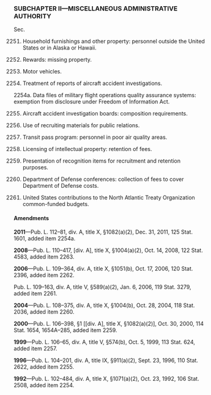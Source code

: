 ### SUBCHAPTER II—MISCELLANEOUS ADMINISTRATIVE AUTHORITY ###

Sec.

2251. Household furnishings and other property: personnel outside the United States or in Alaska or Hawaii.

2252. Rewards: missing property.

2253. Motor vehicles.

2254. Treatment of reports of aircraft accident investigations.

2254a. Data files of military flight operations quality assurance systems: exemption from disclosure under Freedom of Information Act.

2255. Aircraft accident investigation boards: composition requirements.

2257. Use of recruiting materials for public relations.

2259. Transit pass program: personnel in poor air quality areas.

2260. Licensing of intellectual property: retention of fees.

2261. Presentation of recognition items for recruitment and retention purposes.

2262. Department of Defense conferences: collection of fees to cover Department of Defense costs.

2263. United States contributions to the North Atlantic Treaty Organization common-funded budgets.

#### Amendments ####

**2011**—Pub. L. 112–81, div. A, title X, §1082(a)(2), Dec. 31, 2011, 125 Stat. 1601, added item 2254a.

**2008**—Pub. L. 110–417, [div. A], title X, §1004(a)(2), Oct. 14, 2008, 122 Stat. 4583, added item 2263.

**2006**—Pub. L. 109–364, div. A, title X, §1051(b), Oct. 17, 2006, 120 Stat. 2396, added item 2262.

Pub. L. 109–163, div. A, title V, §589(a)(2), Jan. 6, 2006, 119 Stat. 3279, added item 2261.

**2004**—Pub. L. 108–375, div. A, title X, §1004(b), Oct. 28, 2004, 118 Stat. 2036, added item 2260.

**2000**—Pub. L. 106–398, §1 [[div. A], title X, §1082(a)(2)], Oct. 30, 2000, 114 Stat. 1654, 1654A–285, added item 2259.

**1999**—Pub. L. 106–65, div. A, title V, §574(b), Oct. 5, 1999, 113 Stat. 624, added item 2257.

**1996**—Pub. L. 104–201, div. A, title IX, §911(a)(2), Sept. 23, 1996, 110 Stat. 2622, added item 2255.

**1992**—Pub. L. 102–484, div. A, title X, §1071(a)(2), Oct. 23, 1992, 106 Stat. 2508, added item 2254.